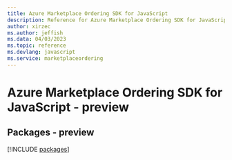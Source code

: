 ```yaml
---
title: Azure Marketplace Ordering SDK for JavaScript
description: Reference for Azure Marketplace Ordering SDK for JavaScript
author: xirzec
ms.author: jeffish
ms.data: 04/03/2023
ms.topic: reference
ms.devlang: javascript
ms.service: marketplaceordering
---
```

# Azure Marketplace Ordering SDK for JavaScript - preview
## Packages - preview
[!INCLUDE [packages](marketplace-ordering-index.md)]